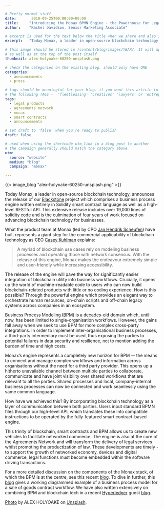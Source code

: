 ```yaml
---

# Pretty normal stuff
date:       2018-09-25T00:00:00+00:00
title:     "Introducing the Monax BPMN Engine - the Powerhouse for Legal Products."
author:    "Rachel Davidson, Senior Marketing Associate"

# excerpt is used for the text below the title when we share and also is the summary of the post on https://monax.io/blog
excerpt:   "Today Monax, a leader in open-source blockchain technology, announces the release of our Blackstone project which comprises a business process engine written entirely in Solidity smart contract language as well as a high-level RESTful API."

# this image should be stored in /content/blog/images/YEAR/. It will appear as a thumbnail on any listings,
# as well as at the top of the post itself
thumbnail: alex-holyoake-60250-unsplash.png

# check the categories on the existing blog. should only have ONE
categories:
  - announcements
  - press

# tags should be meaningful for your blog. if you want this article to show on a 'use case' page, you can use
# the following TAGS -  'fleetleasing' 'creatives' 'lawyers' or 'entrepreneurs'
tags:
  - legal products
  - agreements network
  - monax
  - smart contracts
  - announcements

# set draft to 'false' when you're ready to publish
draft: false

# used when using the shortcode utm_link in a blog post to another
# the campaign generally should match the category above
utm:
  source: "website"
  medium: "blog"
  campaign: "monax"

---
```


{{< image_blog "alex-holyoake-60250-unsplash.png" >}}

Today Monax, a leader in open-source blockchain technology, announces the release of our [Blackstone](https://github.com/agreements-network/blackstone) project which comprises a business process engine written entirely in Solidity smart contract language as well as a high-level RESTful API. This extensive release includes over 19,000 lines of solidity code and is the culmination of four years of work focused on advancing blockchain technology for businesses.

What the product team at Monax (led by CPO [Jan Hendrik Scheufen](https://monax.io/company/)) have built represents a giant step for the commercial applicability of blockchain technology as CEO [Casey Kuhlman](https://monax.io/company/) explains:

> A myriad of blockchain use cases rely on modeling business processes and operating those with network consensus. With the release of this engine, Monax makes the endeavour extremely simple and user-friendly while increasing accessibility.

The release of the engine will pave the way for significantly easier integration of blockchain utility into business workflows. Crucially, it opens up the world of machine-readable code to users who can now build blockchain-related products with little or no coding experience. How is this possible? Through the powerful engine which provides an elegant way to orchestrate human resources, on-chain scripts and off-chain legacy systems across companies in an ecosystem.

Business Process Modeling ([BPM](https://en.wikipedia.org/wiki/Business_process_modeling)) is a decades-old domain which, until now, has been limited to single-organisation workflows. However, the gains fall away when we seek to use BPM for more complex cross-party integrations. In order to implement inter-organisational business processes, a third-party intermediary must be used, thus exposing the parties to potential failures in data security and resilience, not to mention adding the burden of time and high costs.

Monax’s engine represents a completely new horizon for BPM -- the means to connect and manage complex workflows and information across organisations without the need for a third party provider. This opens up a hitherto unavailable channel between multiple parties to collaborate, communicate and have joint visibility over shared workflows that are relevant to all the parties. Shared processes and local, company-internal business processes can now be connected and work seamlessly using the same common language.

How have we achieved this? By incorporating blockchain technology as a layer of communication between both parties. Users input standard BPMN files through our high-level API, which translates these into compatible instructions to be operated by the fully-featured smart contract-based engine.

This trinity of blockchain, smart contracts and BPM allows us to create new vehicles to facilitate networked commerce. The engine is also at the core of the Agreements Network and will transform the delivery of legal services whilst promoting the productization of law. These developments are timely - to support the growth of networked economy, devices and digital commerce, legal functions must become embedded within the software driving transactions.

For a more detailed discussion on the components of the Monax stack, of which the BPM is at the centre, see this recent [blog](https://monax.io/blog/2018/09/20/the-monax-stack-what-makes-legal-products-go./). To dive in further, this [blog](https://monax.io/blog/2018/08/21/example-active-agreement-workflows-and-interfaces/) gives a working diagrammed example of a business process model for a sale of goods contract workflow. We have also written extensively on combining BPM and blockchain tech in a recent [Hyperledger](https://www.hyperledger.org/) guest [blog](https://www.hyperledger.org/blog/2018/08/16/business-process-modeling-the-missing-link-between-legal-know-how-and-blockchain-based-legal-products/).

[Photo](https://unsplash.com/photos/R-HXWCbCBGU?) by ALEX HOLYOAKE on [Unsplash](https://unsplash.com).
